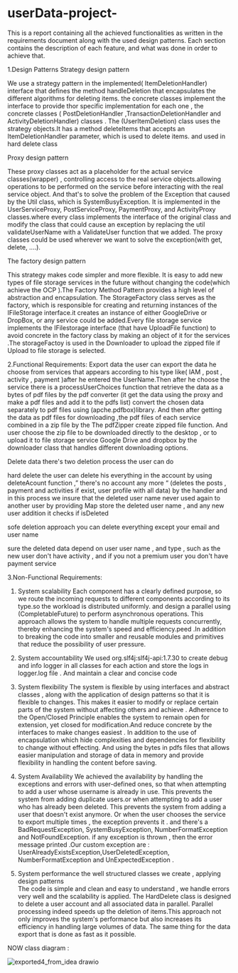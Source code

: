 # userData-project-

This is a report containing all the achieved functionalities as written in the requirements document along with the used design patterns. Each section contains the description of each feature, and what was done in order to achieve that.
  
1.Design Patterns 
Strategy design pattern 

We use a strategy pattern in the implemented( ItemDeletionHandler) interface  that defines the method handleDeletion  that encapsulates the different algorithms for deleting items. the concrete classes implement the interface to provide thor specific implementation for each one , the concrete classes ( PostDeletionHandler ,TransactionDeletionHandler
 and ActivityDeletionHandler) classes . The (UserItemDeletion) class uses the strategy objects.It has a method deleteItems that accepts an ItemDeletionHandler parameter, which is used to delete items. and used in hard delete class 

Proxy design pattern 

These proxy classes act as a placeholder for the actual service classes(wrapper) , controlling access to the real service objects.allowing operations to be performed on the service before  interacting with the real service object. And that's to solve the problem of the Exception that caused by the Util class, which is SystemBusyException. 
It is implemented in the UserServiceProxy, PostServiceProxy, PaymentProxy, and ActivityProxy classes.where every class implements the interface of the original class and modify the class that could cause an exception by replacing the util validateUserName with a ValidateUser function that we added.
The proxy classes could be used wherever we want to solve the exception(with get, delete, ….).

The factory design pattern 

This strategy makes code simpler and more flexible. It is easy to add new types of file storage services in the future without changing the code(which achieve the OCP ).The Factory Method Pattern provides a high level of abstraction and encapsulation. The StorageFactory class serves as the factory, which is responsible for creating and returning instances of the IFileStorage interface.it creates an instance of either GoogleDrive or DropBox, or any service could be added.Every file storage service implements the IFilestorage interface (that have UploadFile function) to avoid concrete in the factory class by making an object of it for the services .The storageFactoy is used in the Downloader to upload the zipped file if Upload to file storage is selected. 


2.Functional Requirements:
Export data 
the user can export the data he choose from services that appears according to his type like( IAM , post , activity , payment )after he entered the UserName.Then after he choose the service there is a processUserChoices function that retrieve the data as a bytes of pdf files by the pdf converter (it get the data using the proxy and make a pdf files and add it to the pdfs list) convert the chosen data separately to pdf files using (apche.pdfbox)library. And then after getting the data as pdf files for downloading ,the pdf files of each service combined in a zip file by the The pdfZipper create zipped file function. And user choose the zip  file to be downloaded directly to the desktop , or to upload it to file storage service Google Drive and dropbox by the downloader class that handles different downloading options.


Delete data 
there's two deletion process the user can do 

hard delete 
the user can delete his everything in the account by using deleteAcount function ,” there's no account any more “ (deletes the posts , payment and activities if exist, user profile with all data) by the handler and in this process we insure that the deleted user name never used again to another user by providing Map store the deleted user name , and any new user addition it checks if isDeleted  

sofe deletion approach 
you can delete everything except your email and user name  

sure the deleted data depend on user user name , and type , such as the new user don't have activity , and if you not a premium user you don't have payment service 



3.Non-Functional Requirements:

 1. System scalability 
 Each component has a clearly defined purpose, so we route the incoming requests to different components according to its type.so the workload is distributed uniformly. 
and design a parallel using (CompletableFuture) to perform asynchronous operations. This approach allows the system to handle multiple requests concurrently, thereby enhancing the system's speed and efficiency.peed .In addition to breaking the code into smaller and reusable modules and primitives that reduce the possibility of user pressure.  

 2. System accountability
We used  org.slf4j:slf4j-api:1.7.30  to create debug and info logger in all classes for each action and store the logs in logger.log file . And maintain a clear and concise code 

 3. System flexibility
The system is flexible by using interfaces and abstract classes , along with the application of design patterns so that it is flexible to changes. This makes it easier to modify or replace certain parts of the system without affecting others and achieve .  Adherence to the Open/Closed Principle enables the system to remain open for extension, yet closed for modification.And reduce concrete by the interfaces to make changes easiest . In addition to the use of encapsulation which hide complexities and dependencies for flexibility to change without effecting. And using the bytes in pdfs files that allows easier manipulation and storage of data in memory and provide flexibility in handling the content before saving.

 4. System Availability 
We achieved the availability by  handling the exceptions and errors  with user-defined ones, so that when attempting to add a user whose username is already in use. This prevents the system from adding duplicate users.or when attempting to add a user who has already been deleted. This prevents the system from adding a user that doesn't exist anymore. Or when the user chooses the service to export multiple times , the exception prevents it . and there's a  BadRequestException, SystemBusyException,  NumberFormatException and NotFoundException. if any exception is thrown , then the error message printed .Our custom exception are :  UserAlreadyExistsException,UserDeletedException,  NumberFormatException and UnExpectedException .

 5. System performance 
the well structured classes we create , applying design patterns  
The code is simple and clean and easy to understand , we handle errors very well and the scalability is applied. The HardDelete class is designed to delete a user account and all associated data in parallel. Parallel processing indeed speeds up the deletion of items.This approach not only improves the system's performance but also increases its efficiency in handling large volumes of data. The same thing for the data export that is done as fast as it possible. 

NOW class diagram : 

![exported4_from_idea drawio](https://github.com/Raghad-Suwan/userData-final-advance-project/assets/116986130/3405547b-0eb8-48cd-9d0c-b800305327c0)
